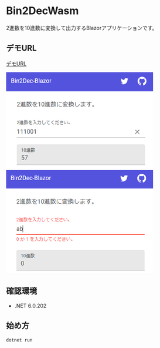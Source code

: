 # Bin2DecWasm
2進数を10進数に変換して出力するBlazorアプリケーションです。

## デモURL
[デモURL](https://blue-bush-081432400.1.azurestaticapps.net/)

![Bin2DecWasm1](images/Bin2DecWasm1.png)
![Bin2DecWasm2](images/Bin2DecWasm2.png)

## 確認環境
- .NET 6.0.202

## 始め方
```
dotnet run
```